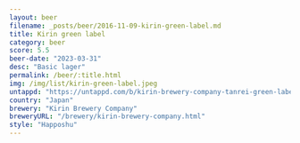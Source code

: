 ```yaml
---
layout: beer
filename: _posts/beer/2016-11-09-kirin-green-label.md
title: Kirin green label
category: beer
score: 5.5
beer-date: "2023-03-31"
desc: "Basic lager"
permalink: /beer/:title.html
img: /img/list/kirin-green-label.jpeg
untappd: "https://untappd.com/b/kirin-brewery-company-tanrei-green-label/9162"
country: "Japan"
brewery: "Kirin Brewery Company"
breweryURL: "/brewery/kirin-brewery-company.html"
style: "Happoshu"
---
```


